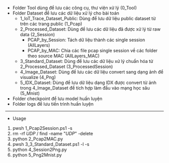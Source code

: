 - Folder Tool dùng để lưu các công cụ, thư viện xử lý (0_Tool)
- Folder Dataset để lưu các dữ liệu xử lý cho bài toán
    + 1_IoT_Trace_Dataset_Public: Dùng để lưu dữ liệu public dataset từ trên các trang public (1_Pcap)
    + 2_Processed_Dataset: Dùng để lưu các dữ liệu đã được xử lý từ raw data (2_Session)
        + PCAP_by_Session: Tách dữ liệu thành các single session (AllLayers)
        + PCAP_by_MAC: Chia các file pcap single session về các folder theo source MAC (AllLayers_MAC)
    + 3_Standard_Dataset: Dùng để lưu các dữ liệu xử lý chuẩn hóa từ 2_Processed_Dataset (3_ProcessedSession)
    + 4_Image_Dataset: Dùng để lưu các dữ liệu convert sang dạng ảnh để visualize (4_Png)
    + 5_IDX_Dataset: Dùng để lưu dữ liệu dạng IDX được convert từ ảnh trong 4_Image_Dataset để tích hợp làm đầu vào mạng học sâu (5_Mnist)
- Folder checkpoint để lưu model huấn luyện
- Folder logs để lưu tiến trình huấn luyện

-----------------------------------------------------------
- Usage
1. pwsh 1_Pcap2Session.ps1 -s
2. rm -rf *UDP* / find -name "*UDP*" -delete
3. python 2_Pcap2MAC.py
4. pwsh 3_3_Standard_Dataset.ps1 -l -s 
5. python 4_Session2Png.py
6. python 5_Png2Mnist.py